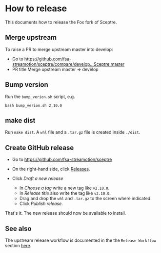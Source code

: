 # How to release

This documents how to release the Fox fork of Sceptre.

## Merge upstream

To raise a PR to merge upstream master into develop:

- Go to https://github.com/fsa-streamotion/sceptre/compare/develop...Sceptre:master
- PR title Merge upstream master => develop

## Bump version

Run the `bump_verion.sh` script, e.g.

```text
bash bump_verion.sh 2.10.0
```

## make dist

Run `make dist`. A `whl` file and a `.tar.gz` file is created inside `./dist`.

## Create GitHub release

- Go to https://github.com/fsa-streamotion/sceptre

- On the right-hand side, click [Releases](https://github.com/fsa-streamotion/sceptre/releases).

- Click *Draft a new release*

    * In *Choose a tag* write a new tag like `v2.10.0`.
    * In *Release title* also write the tag like `v2.10.0`.
    * Drag and drop the `whl` and `.tar.gz` to the screen where indicated.
    * Click *Publish release*.

That's it. The new release should now be available to install.

## See also

The upstream release workflow is documented in the the `Release Workflow` section [here](https://github.com/fsa-streamotion/sceptre/blob/02f6021589cd486868cf52bf9818e3afbd265fe6/.circleci/README.md#release-workflow).
